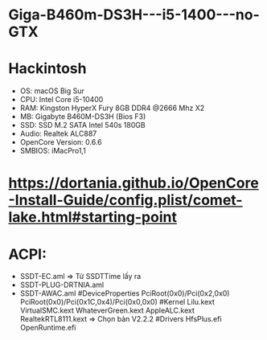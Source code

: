 # Giga-B460m-DS3H---i5-1400---no-GTX

# Hackintosh
- OS: macOS Big Sur
- CPU: Intel Core i5-10400
- RAM: Kingston HyperX Fury 8GB DDR4 @2666 Mhz X2
- MB: Gigabyte B460M-DS3H (Bios F3)
- SSD: SSD M.2 SATA Intel 540s 180GB
- Audio: Realtek ALC887
- OpenCore Version: 0.6.6
- SMBIOS: iMacPro1,1

# https://dortania.github.io/OpenCore-Install-Guide/config.plist/comet-lake.html#starting-point

# ACPI: 
- SSDT-EC.aml => Từ SSDTTime lấy ra 
- SSDT-PLUG-DRTNIA.aml 
- SSDT-AWAC.aml
#DeviceProperties
PciRoot(0x0)/Pci(0x2,0x0) 
PciRoot(0x0)/Pci(0x1C,0x4)/Pci(0x0,0x0)
#Kernel 
Lilu.kext 
VirtualSMC.kext 
WhateverGreen.kext 
AppleALC.kext 
RealtekRTL8111.kext => Chọn bản V2.2.2
#Drivers 
HfsPlus.efi 
OpenRuntime.efi
